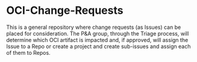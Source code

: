 # OCI-Change-Requests
This is a general repository where change requests (as Issues) can be placed for consideration.  The P&amp;A group, through the Triage process, will determine which OCI artifact is impacted and, if approved, will assign the Issue to a Repo or create a project and create sub-issues and assign each of them to Repos. 
